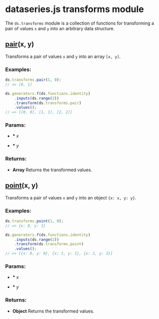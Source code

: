 

# dataseries.js transforms module

The `ds.transforms` module is a collection of functions for transforming a pair of values `x` and `y` into an arbitrary data structure.

## <a name="pair" href="#">pair</a>(x, y)

Transforms a pair of values `x` and `y` into an array `[x, y]`.

### Examples:

```javascript
ds.transforms.pair(1, 0);
// => [0, 1]

ds.generators.f(ds.functions.identity)
    .inputs(ds.range(2))
    .transform(ds.transforms.pair)
    .values();
// => [[0, 0], [1, 1], [2, 2]]
```

### Params:

* **\*** *x* 

* **\*** *y* 

### Returns:

* **Array** Returns the transformed values.

## <a name="point" href="#">point</a>(x, y)

Transforms a pair of values `x` and `y` into an object `{x: x, y: y}`.

### Examples:

```javascript
ds.transforms.point(1, 0);
// => {x: 0, y: 1}

ds.generators.f(ds.functions.identity)
    .inputs(ds.range(2))
    .transform(ds.transforms.point)
    .values();
// => [{x: 0, y: 0}, {x: 1, y: 1}, {x: 2, y: 2}]
```

### Params:

* **\*** *x* 

* **\*** *y* 

### Returns:

* **Object** Returns the transformed values.
